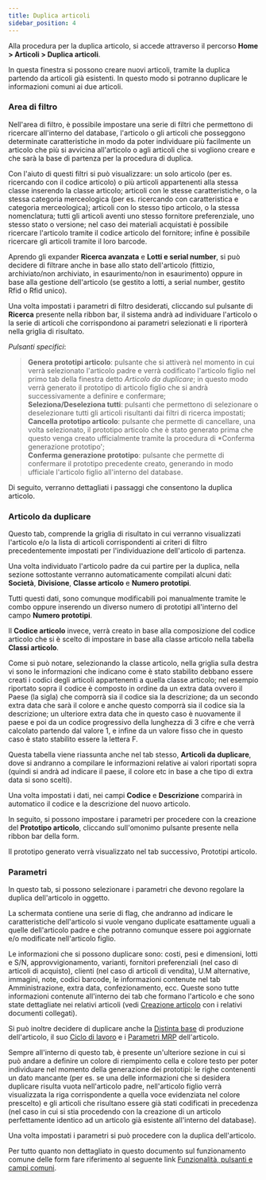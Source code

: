```yaml
---
title: Duplica articoli
sidebar_position: 4
---
```


Alla procedura per la duplica articolo, si accede attraverso il percorso **Home > Articoli > Duplica articoli**.

In questa finestra si possono creare nuovi articoli, tramite la duplica partendo da articoli già esistenti. In questo modo si potranno duplicare le informazioni comuni ai due articoli.

### Area di filtro

Nell'area di  filtro, è possibile impostare una serie di filtri che permettono di ricercare all'interno del database, l'articolo o gli articoli che posseggono determinate caratteristiche in modo da poter individuare più facilmente un articolo che più si avvicina all'articolo o agli articoli che si vogliono creare e che sarà la base di partenza per la procedura di duplica.

Con l'aiuto di questi filtri si può visualizzare: un solo articolo (per es. ricercando con il codice articolo) o più articoli appartenenti alla stessa classe inserendo la classe articolo; articoli con le stesse caratteristiche, o la stessa categoria merceologica (per es. ricercando con caratteristica e categoria merceologica); articoli con lo stesso tipo articolo, o la stessa nomenclatura; tutti gli articoli aventi uno stesso fornitore preferenziale, uno stesso stato o versione; nel caso dei materiali acquistati è possibile ricercare l'articolo tramite il codice articolo del fornitore; infine è possibile ricercare gli articoli tramite il loro barcode.

Aprendo gli expander **Ricerca avanzata** e **Lotti e serial number**, si può decidere di filtrare anche in base allo stato dell'articolo (fittizio, archiviato/non archiviato, in esaurimento/non in esaurimento) oppure in base alla gestione dell'articolo (se gestito a lotti, a serial number, gestito Rfid o Rfid unico).

Una volta impostati i parametri di filtro desiderati, cliccando sul pulsante di **Ricerca** presente nella ribbon bar, il sistema andrà ad individuare l'articolo o la serie di articoli che corrispondono ai parametri selezionati e li riporterà nella griglia di risultato.

*Pulsanti specifici*:

> **Genera prototipi articolo**: pulsante che si attiverà nel momento in cui verrà selezionato l'articolo padre e verrà codificato l'articolo figlio nel primo tab della finestra detto *Articolo da duplicare*; in questo modo verrà generato il prototipo di articolo figlio che si andrà successivamente a definire e confermare;  
> **Seleziona/Deseleziona tutti**: pulsanti che permettono di selezionare o deselezionare tutti gli articoli risultanti dai filtri di ricerca impostati;  
> **Cancella prototipo articolo**: pulsante che permette di cancellare, una volta selezionato, il prototipo articolo che è stato generato prima che questo venga creato ufficialmente tramite la procedura di *Conferma generazione prototipo';  
> **Conferma generazione prototipo**: pulsante che permette di confermare il prototipo precedente creato, generando in modo ufficiale l'articolo figlio all'interno del database.  

Di seguito, verranno dettagliati i passaggi che consentono la duplica articolo.


### Articolo da duplicare

Questo tab, comprende la griglia di risultato in cui verranno visualizzati l'articolo e/o la lista di articoli corrispondenti ai criteri di filtro precedentemente impostati per l'individuazione dell'articolo di partenza.

Una volta individuato l'articolo padre da cui partire per la duplica, nella sezione sottostante verranno automaticamente compilati alcuni dati: **Società**, **Divisione**, **Classe articolo** e **Numero prototipi**.

Tutti questi dati, sono comunque modificabili poi manualmente tramite le combo oppure inserendo un diverso numero di prototipi all'interno del campo **Numero prototipi**.

Il **Codice articolo** invece, verrà creato in base alla composizione del codice articolo che si è scelto di impostare in base alla classe articolo nella tabella **Classi articolo**.

Come si può notare, selezionando la classe articolo, nella griglia sulla destra vi sono le informazioni che indicano come è stato stabilito debbano essere creati i codici degli articoli appartenenti a quella classe articolo; nel esempio riportato sopra il codice è composto in ordine da un extra data ovvero il Paese (la sigla) che comporrà sia il codice sia la descrizione; da un secondo extra data che sarà il colore e anche questo comporrà sia il codice sia la descrizione; un ulteriore extra data che in questo caso è nuovamente il paese e poi da un codice progressivo della lunghezza di 3 cifre e che verrà calcolato partendo dal valore 1, e infine da un valore fisso che in questo caso è stato stabilito essere la lettera F.

Questa tabella viene riassunta anche nel tab stesso, **Articoli da duplicare**, dove si andranno a compilare le informazioni relative ai valori riportati sopra (quindi si andrà ad indicare il paese, il colore etc in base a che tipo di extra data si sono scelti).

Una volta impostati i dati, nei campi **Codice** e **Descrizione** comparirà in automatico il codice e la descrizione del nuovo articolo.

In seguito, si possono impostare i parametri per procedere con la creazione del **Prototipo articolo**, cliccando sull'omonimo pulsante presente nella ribbon bar della form.

Il prototipo generato verrà visualizzato nel tab successivo, Prototipi articolo.

### Parametri

In questo tab, si possono selezionare i parametri che devono regolare la duplica dell'articolo in oggetto.

La schermata contiene una serie di flag, che andranno ad indicare le caratteristiche dell'articolo si vuole vengano duplicate esattamente uguali a quelle dell'articolo padre e che potranno comunque essere poi aggiornate e/o modificate nell'articolo figlio.

Le informazioni che si possono duplicare sono: costi, pesi e dimensioni, lotti e S/N, approvvigionamento, varianti, fornitori preferenziali (nel caso di articoli di acquisto), clienti (nel caso di articoli di vendita), U.M alternative, immagini, note, codici barcode, le informazioni contenute nel tab Amministrazione, extra data, confezionamento, ecc. Queste sono tutte informazioni contenute all'interno dei tab che formano l'articolo e che sono state dettagliate nei relativi articoli (vedi [Creazione articolo](/docs/erp-home/registers/items/create-new-items/create-new-item) con i relativi documenti collegati).

Si può inoltre decidere di duplicare anche la [Distinta base](/docs/erp-home/registers/production/bill-of-materials/search-and-insert-assemblies) di produzione dell'articolo, il suo  [Ciclo di lavoro](/docs/erp-home/registers/production/routes/new-route) e i [Parametri MRP](/docs/configurations/parameters/production/mrp-parameters/search-mrp-parameters) dell'articolo.

Sempre all'interno di questo tab, è presente un'ulteriore sezione in cui si può andare a definire un colore di riempimento cella e colore testo per poter individuare nel momento della generazione dei prototipi: le righe contenenti un dato mancante (per es. se una delle informazioni che si desidera duplicare risulta vuota nell'articolo padre, nell'articolo figlio verrà visualizzata la riga corrispondente a quella voce evidenziata nel colore prescelto) e gli articoli che risultano essere già stati codificati in precedenza (nel caso in cui si stia procedendo con la creazione di un articolo perfettamente identico ad un articolo già esistente all'interno del database).

Una volta impostati i parametri si può procedere con la duplica dell'articolo.

Per tutto quanto non dettagliato in questo documento sul funzionamento comune delle form fare riferimento al seguente link [Funzionalità, pulsanti e campi comuni](/docs/guide/common).